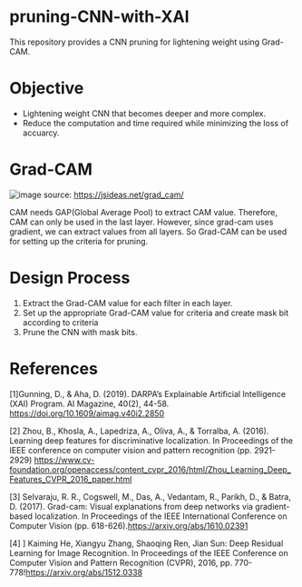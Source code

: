 # pruning-CNN-with-XAI
This repository provides a CNN pruning for lightening weight using Grad-CAM.

# Objective
- Lightening weight CNN that becomes deeper and more complex.
- Reduce the computation and time required while minimizing the loss of accuarcy.

# Grad-CAM
![image](https://user-images.githubusercontent.com/72268423/110791659-cde59a00-82b5-11eb-887f-c4393da4078f.png)
source: https://jsideas.net/grad_cam/
 
 CAM needs GAP(Global Average Pool) to extract CAM value. 
 Therefore, CAM can only be used in the last layer. 
 However, since grad-cam uses gradient, we can extract values   from all layers. So Grad-CAM can be used for setting up the criteria for pruning.
 
 # Design Process
 1. Extract the Grad-CAM value for each filter in each layer.
 2. Set up the appropriate Grad-CAM value for criteria and create mask bit according to criteria
 3. Prune the CNN with mask bits.
 
# References
[1]Gunning, D., & Aha, D. (2019). DARPA’s Explainable Artificial Intelligence (XAI) Program. AI Magazine, 40(2), 44-58.
 https://doi.org/10.1609/aimag.v40i2.2850
 

[2] Zhou, B., Khosla, A., Lapedriza, A., Oliva, A., & Torralba, A. (2016). Learning deep features for discriminative localization. In Proceedings of the IEEE conference on computer vision and pattern recognition (pp. 2921-2929)
https://www.cv-foundation.org/openaccess/content_cvpr_2016/html/Zhou_Learning_Deep_Features_CVPR_2016_paper.html


[3] Selvaraju, R. R., Cogswell, M., Das, A., Vedantam, R., Parikh, D., & Batra, D. (2017). Grad-cam: Visual explanations from deep networks via gradient-based localization. In Proceedings of the IEEE International Conference on Computer Vision (pp. 618-626).https://arxiv.org/abs/1610.02391

[4] ] Kaiming He, Xiangyu Zhang, Shaoqing Ren, Jian Sun: Deep Residual Learning for Image Recognition. In Proceedings of the IEEE Conference on Computer Vision and Pattern Recognition (CVPR), 2016, pp. 770-778!https://arxiv.org/abs/1512.0338
